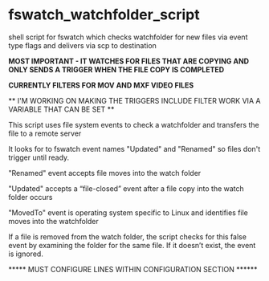 # fswatch_watchfolder_script
shell script for fswatch which checks watchfolder for new files via event type flags and delivers via scp to destination

**MOST IMPORTANT - IT WATCHES FOR FILES THAT ARE COPYING AND ONLY SENDS A TRIGGER WHEN THE FILE COPY IS COMPLETED**

**CURRENTLY FILTERS FOR MOV AND MXF VIDEO FILES**

** I'M WORKING ON MAKING THE TRIGGERS INCLUDE FILTER WORK VIA A VARIABLE THAT CAN BE SET **

This script uses file system events to check a watchfolder and transfers the file to a remote server

It looks for to fswatch event names "Updated" and "Renamed" so files don't trigger until ready.

"Renamed" event accepts file moves into the watch folder

"Updated" accepts a “file-closed” event after a file copy into the watch folder occurs

"MovedTo" event is operating system specific to Linux and identifies file moves into the watchfolder

If a file is removed from the watch folder, the script checks for this
false event by examining the folder for the same file.  If it doesn’t exist,
the event is ignored.


***** MUST CONFIGURE LINES WITHIN CONFIGURATION SECTION ******

